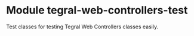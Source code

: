 # Module tegral-web-controllers-test

Test classes for testing Tegral Web Controllers classes easily.
